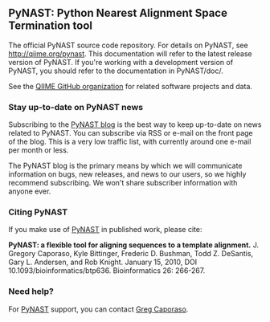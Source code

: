 ## PyNAST: Python Nearest Alignment Space Termination tool

The official PyNAST source code repository. For details on PyNAST, see http://qiime.org/pynast. This documentation will refer to the latest release version of PyNAST. If you're working with a development version of PyNAST, you should refer to the documentation in PyNAST/doc/.

See the [QIIME GitHub organization](https://github.com/qiime) for related software projects and data.

### Stay up-to-date on PyNAST news
Subscribing to the [PyNAST blog](http://pynast.wordpress.com) is the best way to keep up-to-date on news related to PyNAST. You can subscribe via RSS or e-mail on the front page of the blog. This is a very low traffic list, with currently around one e-mail per month or less.

The PyNAST blog is the primary means by which we will communicate information on bugs, new releases, and news to our users, so we highly recommend subscribing. We won't share subscriber information with anyone ever.

### Citing PyNAST
If you make use of [PyNAST](http://qiime.org/pynast) in published work, please cite:

**PyNAST: a flexible tool for aligning sequences to a template alignment.** J. Gregory Caporaso, Kyle Bittinger, Frederic D. Bushman, Todd Z. DeSantis, Gary L. Andersen, and Rob Knight. January 15, 2010, DOI 10.1093/bioinformatics/btp636. Bioinformatics 26: 266-267.

### Need help?
For [PyNAST](http://qiime.org/pynast) support, you can contact [Greg Caporaso](mailto:gregcaporaso@gmail.com).
